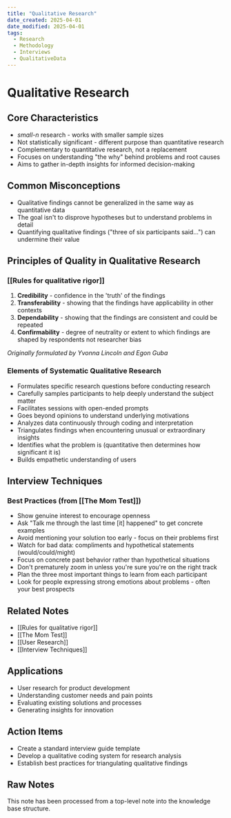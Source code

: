 ```yaml
---
title: "Qualitative Research"
date_created: 2025-04-01
date_modified: 2025-04-01
tags:
  - Research
  - Methodology
  - Interviews
  - QualitativeData
---
```


# Qualitative Research

## Core Characteristics
- _small-n_ research - works with smaller sample sizes
- Not statistically significant - different purpose than quantitative research
- Complementary to quantitative research, not a replacement
- Focuses on understanding "the why" behind problems and root causes
- Aims to gather in-depth insights for informed decision-making

## Common Misconceptions
- Qualitative findings cannot be generalized in the same way as quantitative data
- The goal isn't to disprove hypotheses but to understand problems in detail
- Quantifying qualitative findings ("three of six participants said...") can undermine their value

## Principles of Quality in Qualitative Research

### [[Rules for qualitative rigor]]
1. **Credibility** - confidence in the 'truth' of the findings
2. **Transferability** - showing that the findings have applicability in other contexts
3. **Dependability** - showing that the findings are consistent and could be repeated
4. **Confirmability** - degree of neutrality or extent to which findings are shaped by respondents not researcher bias

*Originally formulated by Yvonna Lincoln and Egon Guba*

### Elements of Systematic Qualitative Research
- Formulates specific research questions before conducting research
- Carefully samples participants to help deeply understand the subject matter
- Facilitates sessions with open-ended prompts
- Goes beyond opinions to understand underlying motivations
- Analyzes data continuously through coding and interpretation
- Triangulates findings when encountering unusual or extraordinary insights
- Identifies what the problem is (quantitative then determines how significant it is)
- Builds empathetic understanding of users

## Interview Techniques

### Best Practices (from [[The Mom Test]])
- Show genuine interest to encourage openness
- Ask "Talk me through the last time [it] happened" to get concrete examples
- Avoid mentioning your solution too early - focus on their problems first
- Watch for bad data: compliments and hypothetical statements (would/could/might)
- Focus on concrete past behavior rather than hypothetical situations
- Don't prematurely zoom in unless you're sure you're on the right track
- Plan the three most important things to learn from each participant
- Look for people expressing strong emotions about problems - often your best prospects

## Related Notes
- [[Rules for qualitative rigor]]
- [[The Mom Test]]
- [[User Research]]
- [[Interview Techniques]]

## Applications
- User research for product development
- Understanding customer needs and pain points
- Evaluating existing solutions and processes
- Generating insights for innovation

## Action Items
- Create a standard interview guide template
- Develop a qualitative coding system for research analysis
- Establish best practices for triangulating qualitative findings

## Raw Notes
This note has been processed from a top-level note into the knowledge base structure.
